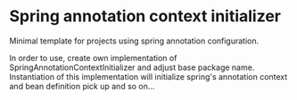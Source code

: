 # Spring annotation context initializer

Minimal template for projects using spring annotation configuration.

In order to use, create own implementation of SpringAnnotationContextInitializer
and adjust base package name. Instantiation of this implementation will initialize 
spring's annotation context and bean definition pick up and so on...